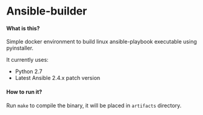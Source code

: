 # Ansible-builder


#### What is this?
Simple docker environment to build linux ansible-playbook executable using pyinstaller.

It currently uses:
* Python 2.7
* Latest Ansible 2.4.x patch version


#### How to run it?
Run `make` to compile the binary, it will be placed in `artifacts` directory.